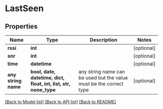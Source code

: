 # LastSeen


## Properties
Name | Type | Description | Notes
------------ | ------------- | ------------- | -------------
**rssi** | **int** |  | [optional] 
**snr** | **int** |  | [optional] 
**time** | **datetime** |  | [optional] 
**any string name** | **bool, date, datetime, dict, float, int, list, str, none_type** | any string name can be used but the value must be the correct type | [optional]

[[Back to Model list]](../README.md#documentation-for-models) [[Back to API list]](../README.md#documentation-for-api-endpoints) [[Back to README]](../README.md)


